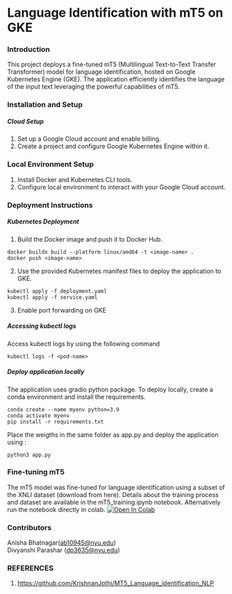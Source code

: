 # Language Identification with mT5 on GKE

### Introduction
This project deploys a fine-tuned mT5 (Multilingual Text-to-Text Transfer Transformer) model for language identification, hosted on Google Kubernetes Engine (GKE). The application efficiently identifies the language of the input text leveraging the powerful capabilities of mT5.

### Installation and Setup
##### Cloud Setup
1. Set up a Google Cloud account and enable billing.
2. Create a project and configure Google Kubernetes Engine within it.


### Local Environment Setup
1. Install Docker and Kubernetes CLI tools.
2. Configure local environment to interact with your Google Cloud account.

### Deployment Instructions
##### Kubernetes Deployment
1. Build the Docker image and push it to Docker Hub.
```
docker buildx build --platform linux/amd64 -t <image-name> .
docker push <image-name>
```
2. Use the provided Kubernetes manifest files to deploy the application to GKE.
```
kubectl apply -f deployment.yaml
kubectl apply -f service.yaml
```
3. Enable port forwarding on GKE

##### Accessing kubectl logs
Access kubectl logs by using the following command
```
kubectl logs -f <pod-name>
```

##### Deploy application locally
The application uses gradio python package. To deploy locally, create a conda environment and install the requirements.
```
conda create --name myenv python=3.9
conda activate myenv
pip install -r requirements.txt
```
Place the weigths in the same folder as app.py and deploy the application using :
```
python3 app.py
```

### Fine-tuning mT5
The mT5 model was fine-tuned for language identification using a subset of the XNLI dataset (download from here). Details about the training process and dataset are available in the mT5_training.ipynb notebook.
Alternatively run the notebook directly in colab. 
<a target="_blank" href="https://colab.research.google.com/github/anishabhatnagar/CML-Final-Proj/blob/main/mT5_training.ipynb">
  <img src="https://colab.research.google.com/assets/colab-badge.svg" alt="Open In Colab"/>
</a>

### Contributors
Anisha Bhatnagar(ab10945@nyu.edu)\
Divyanshi Parashar (dp3635@nyu.edu)

### REFERENCES
1. https://github.com/KrishnanJothi/MT5_Language_identification_NLP
